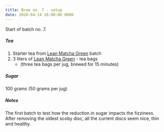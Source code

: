 ```yaml
---
title: Brew no. 7 - setup
date: 2020-04-14 18:00:00 0000
---
```


Start of batch no. 7.

##### Tea

1. Starter tea from [Lean Matcha Green](https://www.pukkaherbs.com/shop/organic-teas/lean-matcha-green/) batch
2. 3 liters of [Lean Matcha Green](https://www.pukkaherbs.com/shop/organic-teas/lean-matcha-green/) - tea bags
    * (three tea bags per jug, brewed for 15 minutes)

##### Sugar

100 grams (50 grams per jug)

##### Notes

The first batch to test how the reduction in sugar impacts the fizziness.
After removing the oldest scoby disc, all the current discs seem nice, thin
and healthy.
